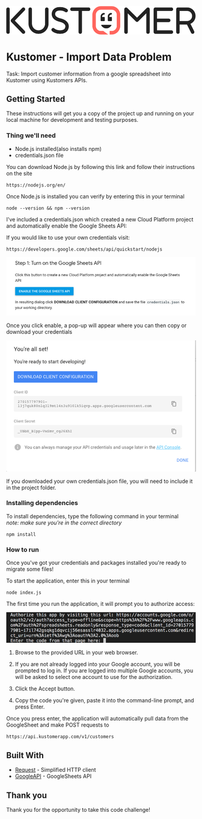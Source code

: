 ![Kustomer](images/kustomer-logo.png)<br>

# Kustomer - Import Data Problem

Task: Import customer information from a google spreadsheet into Kustomer using Kustomers APIs.


## Getting Started

These instructions will get you a copy of the project up and running on your local machine for development and testing purposes.

### Thing we'll need

- Node.js installed(also installs npm)
- credentials.json file

You can download Node.js by following this link and follow their instructions on the site

```
https://nodejs.org/en/
```

Once Node.js is installed you can verify by entering this in your terminal

```
node --version && npm --version
```

I've included a credentials.json which created a new Cloud Platform project and automatically enable the Google Sheets API:

If you would like to use your own credentials visit:
```
https://developers.google.com/sheets/api/quickstart/nodejs
```

![Enable](images/Enable.png)

Once you click enable, a pop-up will appear where you can then copy or download your credentials

![credentials](images/credentials.png)

If you downloaded your own credentials.json file, you will need to include it in the project folder.

### Installing dependencies

To install dependencies, type the following command in your terminal<br/>
*note: make sure you're in the correct directory*

```
npm install 
```

### How to run

Once you've got your credentials and packages installed you're ready to migrate some files!

To start the application, enter this in your terminal

```
node index.js
```
The first time you run the application, it will prompt you to authorize access:

![Auth](images/auth.png)

1. Browse to the provided URL in your web browser.

2. If you are not already logged into your Google account, you will be prompted to log in. If you are logged into multiple Google accounts, you will be asked to select one account to use for the authorization.

3. Click the Accept button.

4. Copy the code you're given, paste it into the command-line prompt, and press Enter.

Once you press enter, the application will automatically pull data from the GoogleSheet and make POST requests to 
```
https://api.kustomerapp.com/v1/customers
```


## Built With

* [Request](https://www.npmjs.com/package/request) - Simplified HTTP client
* [GoogleAPI](https://developers.google.com/sheets/api/quickstart/nodejs) - GoogleSheets API

## Thank you

Thank you for the opportunity to take this code challenge!

